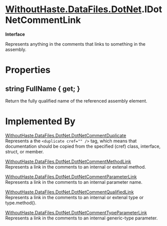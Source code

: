 # [WithoutHaste.DataFiles.DotNet](TableOfContents.WithoutHaste.DataFiles.DotNet.md).IDotNetCommentLink

**Interface**  

Represents anything in the comments that links to something in the assembly.  

# Properties

## string FullName { get; }

Return the fully qualified name of the referenced assembly element.  

# Implemented By

[WithoutHaste.DataFiles.DotNet.DotNetCommentDuplicate](WithoutHaste.DataFiles.DotNet.DotNetCommentDuplicate.md)  
Represents a the `<duplicate cref="" />` tag, which means that documentation should be copied from the specified (cref) class, interface, struct, or member.  

[WithoutHaste.DataFiles.DotNet.DotNetCommentMethodLink](WithoutHaste.DataFiles.DotNet.DotNetCommentMethodLink.md)  
Represents a link in the comments to an internal or extenal method.  

[WithoutHaste.DataFiles.DotNet.DotNetCommentParameterLink](WithoutHaste.DataFiles.DotNet.DotNetCommentParameterLink.md)  
Represents a link in the comments to an internal parameter name.  

[WithoutHaste.DataFiles.DotNet.DotNetCommentQualifiedLink](WithoutHaste.DataFiles.DotNet.DotNetCommentQualifiedLink.md)  
Represents a link in the comments to an internal or extenal type or type.method().  

[WithoutHaste.DataFiles.DotNet.DotNetCommentTypeParameterLink](WithoutHaste.DataFiles.DotNet.DotNetCommentTypeParameterLink.md)  
Represents a link in the comments to an internal generic-type parameter.  


